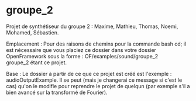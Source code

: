 # groupe_2
Projet de synthétiseur du groupe 2 : Maxime, Mathieu, Thomas, Noemi, Mohamed, Sébastien.

Emplacement : Pour des raisons de chemins pour la commande bash cd; il est nécessaire que vous placiez ce dossier dans votre dossier OpenFramework sous la forme :
OF/examples/sound/groupe_2  
groupe_2 étant ce projet.

Base : Le dossier à partir de ce que ce projet est créé est l'exemple : audioOutputExample.
Il se peut (mais je changerai ce message si c'est le cas) qu'on le modifie pour reprendre le projet de quelqun (par exemple s'il a bien avancé sur la transformé de Fourier).
